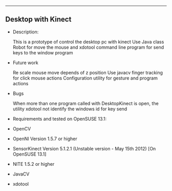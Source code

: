  -------------------
 Desktop with Kinect
 -------------------
 
* Description:

  This is a prototype of control the desktop pc with kinect
  Use Java class Robot for move the mouse and xdotool command line
  program for send keys to the window program
  
* Future work

  Re scale mouse move depends of z position
  Use javacv finger tracking for click mouse actions
  Configuration utility for gesture and program actions
  
* Bugs

  When more than one program called with DesktopKinect is open, the utility
  xdotool not identify the windows id for key send
  
* Requirements and tested on OpenSUSE 13.1:


- OpenCV

- OpenNI Version 1.5.7 or higher

- SensorKinect Version 5.1.2.1 (Unstable version - May 15th 2012) [On OpenSUSE 13.1]

- NITE 1.5.2 or higher

- JavaCV

- xdotool
